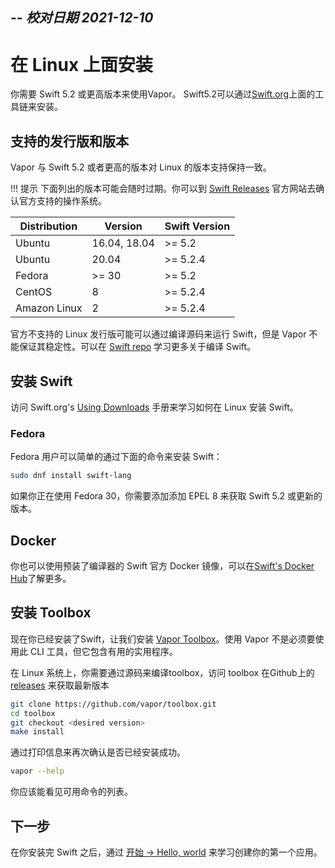 --
***校对日期 2021-12-10***
--

# 在 Linux 上面安装

你需要 Swift 5.2 或更高版本来使用Vapor。 Swift5.2可以通过[Swift.org](https://swift.org/download/)上面的工具链来安装。

## 支持的发行版和版本

Vapor 与 Swift 5.2 或者更高的版本对 Linux 的版本支持保持一致。

!!! 提示
    下面列出的版本可能会随时过期。你可以到 [Swift Releases](https://swift.org/download/#releases) 官方网站去确认官方支持的操作系统。

|Distribution|Version|Swift Version|
|-|-|-|
|Ubuntu|16.04, 18.04|>= 5.2|
|Ubuntu|20.04|>= 5.2.4|
|Fedora|>= 30|>= 5.2|
|CentOS|8|>= 5.2.4|
|Amazon Linux|2|>= 5.2.4|

官方不支持的 Linux 发行版可能可以通过编译源码来运行 Swift，但是 Vapor 不能保证其稳定性。可以在 [Swift repo](https://github.com/apple/swift#getting-started) 学习更多关于编译 Swift。

## 安装 Swift

访问 Swift.org's [Using Downloads](https://swift.org/download/#using-downloads) 手册来学习如何在 Linux 安装 Swift。

### Fedora

Fedora 用户可以简单的通过下面的命令来安装 Swift：

```sh
sudo dnf install swift-lang
```

如果你正在使用 Fedora 30，你需要添加添加 EPEL 8 来获取 Swift 5.2 或更新的版本。


## Docker

你也可以使用预装了编译器的 Swift 官方 Docker 镜像，可以在[Swift's Docker Hub](https://hub.docker.com/_/swift)了解更多。

## 安装 Toolbox

现在你已经安装了Swift，让我们安装 [Vapor Toolbox](https://github.com/vapor/toolbox)。使用 Vapor 不是必须要使用此 CLI 工具，但它包含有用的实用程序。

在 Linux 系统上，你需要通过源码来编译toolbox，访问 toolbox 在Github上的 <a href="https://github.com/vapor/toolbox/releases" target="_blank">releases</a> 来获取最新版本

```sh
git clone https://github.com/vapor/toolbox.git
cd toolbox
git checkout <desired version>
make install
```

通过打印信息来再次确认是否已经安装成功。

```sh
vapor --help
```

你应该能看见可用命令的列表。

## 下一步

在你安装完 Swift 之后，通过 [开始 &rarr; Hello, world](../start/hello-world.md) 来学习创建你的第一个应用。
